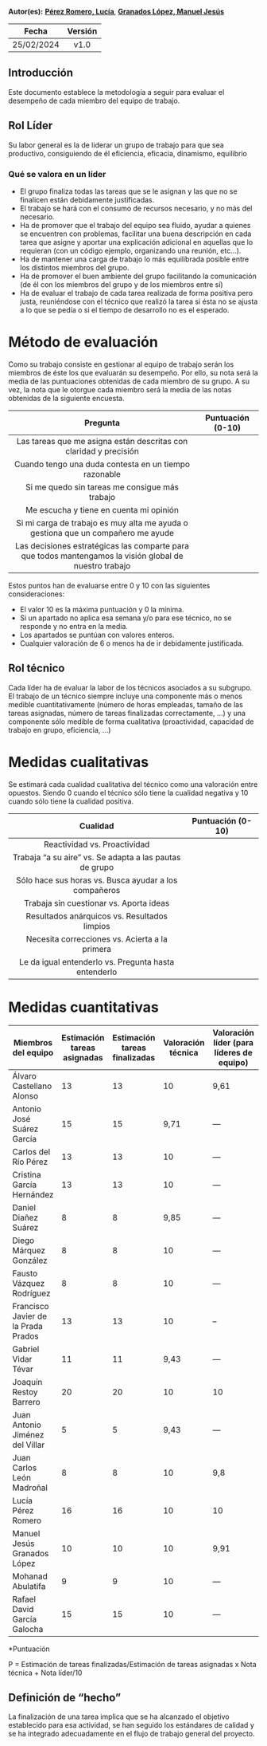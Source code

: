 ﻿**Autor(es):** **[Pérez Romero, Lucía](./grupo)**, **[Granados López, Manuel Jesús](./grupo)**


|**Fecha**|**Versión**|
| :-: | :-: |
|25/02/2024|v1.0|


## Introducción
Este documento establece la metodología a seguir para evaluar el desempeño de cada miembro del equipo de trabajo.
## Rol Líder
Su labor general es la de liderar un grupo de trabajo para que sea productivo, consiguiendo de él eficiencia, eficacia, dinamismo, equilibrio
###    Qué se valora en un líder
- El grupo finaliza todas las tareas que se le asignan y las que no se finalicen están debidamente justificadas.
- El trabajo se hará con el consumo de recursos necesario, y no más del necesario.
- Ha de promover que el trabajo del equipo sea fluido, ayudar a quienes se encuentren con problemas, facilitar una buena descripción en cada tarea que asigne y aportar una explicación adicional en aquellas que lo requieran (con un código ejemplo, organizando una reunión, etc…).
- Ha de mantener una carga de trabajo lo más equilibrada posible entre los distintos miembros del grupo.
- Ha de promover el buen ambiente del grupo facilitando la comunicación (de él con los miembros del grupo y de los miembros entre sí)
- Ha de evaluar el trabajo de cada tarea realizada de forma positiva pero justa, reuniéndose con el técnico que realizó la tarea si ésta no se ajusta a lo que se pedía o si el tiempo de desarrollo no es el esperado.
# Método de evaluación
Como su trabajo consiste en gestionar al equipo de trabajo serán los miembros de éste los que evaluarán su desempeño. Por ello, su nota será la media de las puntuaciones obtenidas de cada miembro de su grupo. A su vez, la nota que le otorgue cada miembro será la media de las notas obtenidas de la siguiente encuesta.


|**Pregunta**|**Puntuación (0-10)**|
| :-: | :-: |
|Las tareas que me asigna están descritas con claridad y precisión||
|Cuando tengo una duda contesta en un tiempo razonable||
|Si me quedo sin tareas me consigue más trabajo||
|Me escucha y tiene en cuenta mi opinión||
|Si mi carga de trabajo es muy alta me ayuda o gestiona que un compañero me ayude||
|Las decisiones estratégicas las comparte para que todos mantengamos la visión global de nuestro trabajo||

Estos puntos han de evaluarse entre 0 y 10 con las siguientes consideraciones:

- El valor 10 es la máxima puntuación y 0 la mínima.
- Si un apartado no aplica esa semana y/o para ese técnico, no se responde y no entra en la media.
- Los apartados se puntúan con valores enteros.
- Cualquier valoración de 6 o menos ha de ir debidamente justificada.

## Rol técnico
Cada líder ha de evaluar la labor de los técnicos asociados a su subgrupo. El trabajo de un técnico siempre incluye una componente más o menos medible cuantitativamente (número de horas empleadas, tamaño de las tareas asignadas, número de tareas finalizadas correctamente, …) y una componente sólo medible de forma cualitativa (proactividad, capacidad de trabajo en grupo, eficiencia, …)
# **Medidas cualitativas**
Se estimará cada cualidad cualitativa del técnico como una valoración entre opuestos. Siendo 0 cuando el técnico sólo tiene la cualidad negativa y 10 cuando sólo tiene la cualidad positiva.

|**Cualidad**|**Puntuación (0-10)**|
| :-: | :-: |
|Reactividad vs. Proactividad||
|Trabaja “a su aire” vs. Se adapta a las pautas de grupo||
|Sólo hace sus horas vs. Busca ayudar a los compañeros||
|Trabaja sin cuestionar vs. Aporta ideas||
|Resultados anárquicos vs. Resultados limpios||
|Necesita correcciones vs. Acierta a la primera||
|Le da igual entenderlo vs. Pregunta hasta entenderlo||
# **Medidas cuantitativas**

|**Miembros del equipo**|**Estimación tareas asignadas**|**Estimación tareas finalizadas**|**Valoración técnica**|**Valoración líder (para líderes de equipo)**|**Puntuación \***|
| - | - | - | - | - | - |
|Álvaro Castellano Alonso|13|13|10|9,61|10|
|Antonio José Suárez García|15|15|9,71|—|9\.71|
|Carlos del Río Pérez|13|13|10|—|10|
|Cristina García Hernández |13|13|10|—|10|
|Daniel Diañez Suárez|8|8|9,85|—|9\.85|
|Diego Márquez González|8|8|10|—|10|
|Fausto Vázquez Rodríguez|8|8|10|—|10|
|Francisco Javier de la Prada Prados|13|13|10|–|10|
|Gabriel Vidar Tévar|11|11|9,43|—|9\.43|
|Joaquín Restoy Barrero|20|20|10|10|10|
|Juan Antonio Jiménez del Villar|5|5|9,43|—|9\.43|
|Juan Carlos León Madroñal|8|8|10|9,8|10|
|Lucía Pérez Romero |16|16|10|10|10|
|Manuel Jesús Granados López|10|10|10|9,91|10|
|Mohanad Abulatifa|9|9|10|—|10|
|Rafael David García Galocha|15|15|10|—|10|


\*Puntuación

P = Estimación de tareas finalizadas/Estimación de tareas asignadas x Nota técnica + Nota líder/10 

## Definición de “hecho”

La finalización de una tarea implica que se ha alcanzado el objetivo establecido para esa actividad, se han seguido los estándares de calidad y se ha integrado adecuadamente en el flujo de trabajo general del proyecto.

